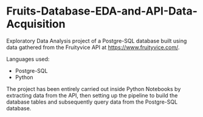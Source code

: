 # Fruits-Database-EDA-and-API-Data-Acquisition
Exploratory Data Analysis project of a Postgre-SQL database built using data gathered from the Fruityvice API at https://www.fruityvice.com/.

Languages used:
 - Postgre-SQL
 - Python

The project has been entirely carried out inside Python Notebooks by extracting data from the API, then setting up the pipeline to build the database tables and subsequently query data from the Postgre-SQL database.


